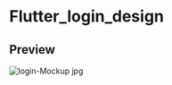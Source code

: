 # Flutter_login_design

## Preview

![login-Mockup jpg](https://user-images.githubusercontent.com/38382273/115576430-286a1100-a2cc-11eb-985c-0a3a52e0a8fd.png)

